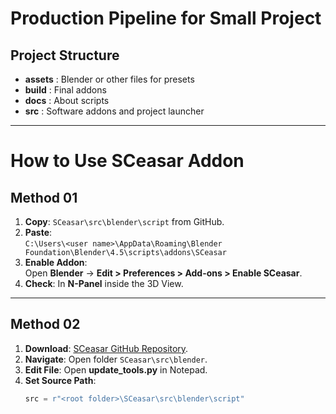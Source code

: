 # Production Pipeline for Small Project

## Project Structure
- **assets** : Blender or other files for presets  
- **build** : Final addons  
- **docs** : About scripts  
- **src** : Software addons and project launcher  

---

# How to Use SCeasar Addon

## **Method 01**
1. **Copy**: `SCeasar\src\blender\script` from GitHub.  
2. **Paste**:  
   `C:\Users\<user name>\AppData\Roaming\Blender Foundation\Blender\4.5\scripts\addons\SCeasar`  
3. **Enable Addon**:  
   Open **Blender** → **Edit > Preferences > Add-ons > Enable SCeasar**.  
4. **Check**: In **N-Panel** inside the 3D View.  

---

## **Method 02**
1. **Download**: [SCeasar GitHub Repository](https://github.com/JOKAPER-21/SCeasar).  
2. **Navigate**: Open folder `SCeasar\src\blender`.  
3. **Edit File**: Open **update_tools.py** in Notepad.  
4. **Set Source Path**:  
   ```python
   src = r"<root folder>\SCeasar\src\blender\script"

